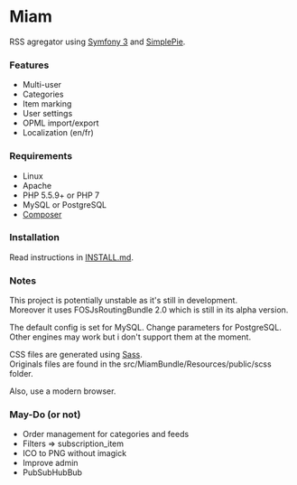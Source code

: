# Miam

RSS agregator using [Symfony 3](https://symfony.com/) and [SimplePie](https://github.com/simplepie/simplepie).  

### Features

* Multi-user
* Categories
* Item marking
* User settings
* OPML import/export
* Localization (en/fr)

### Requirements

* Linux
* Apache
* PHP 5.5.9+ or PHP 7  
* MySQL or PostgreSQL
* [Composer](https://getcomposer.org/download/)

### Installation

Read instructions in [INSTALL.md](https://github.com/Yuzmi/miam/blob/master/INSTALL.md).

### Notes

This project is potentially unstable as it's still in development.  
Moreover it uses FOSJsRoutingBundle 2.0 which is still in its alpha version.  

The default config is set for MySQL. Change parameters for PostgreSQL.  
Other engines may work but i don't support them at the moment.  

CSS files are generated using [Sass](http://sass-lang.com).  
Originals files are found in the src/MiamBundle/Resources/public/scss folder.  

Also, use a modern browser.  

### May-Do (or not)

- Order management for categories and feeds
- Filters => subscription_item
- ICO to PNG without imagick
- Improve admin
- PubSubHubBub